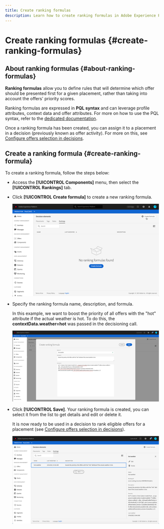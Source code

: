```yaml
---
title: Create ranking formulas
description: Learn how to create ranking formulas in Adobe Experience Platform.
---
```

# Create ranking formulas {#create-ranking-formulas}

## About ranking formulas {#about-ranking-formulas}

**Ranking formulas** allow you to define rules that will determine which offer should be presented first for a given placement, rather than taking into account the offers' priority scores.

Ranking formulas are expressed in **PQL syntax** and can leverage profile attributes, context data and offer attributes. For more on how to use the PQL syntax, refer to the [dedicated documentation](https://experienceleague.adobe.com/docs/experience-platform/segmentation/pql/overview.html).

Once a ranking formula has been created, you can assign it to a placement in a decision (previously known as offer activity). For more on this, see [Configure offers selection in decisions](../offer-activities/configure-offer-selection.md).

## Create a ranking formula {#create-ranking-formula}

To create a ranking formula, follow the steps below:

* Access the **[!UICONTROL Components]** menu, then select the **[!UICONTROL Rankings]** tab.

* Click **[!UICONTROL Create formula]** to create a new ranking formula.

    ![](../../assets/ranking-create-formula.png)

* Specify the ranking formula name, description, and formula. 

    In this example, we want to boost the priority of all offers with the "hot" attribute if the actual weather is hot. To do this, the **contextData.weather=hot** was passed in the decisioning call.

    ![](../../assets/ranking-syntax.png)

* Click **[!UICONTROL Save]**. Your ranking formula is created, you can select it from the list to get details and edit or delete it.

    It is now ready to be used in a decision to rank eligible offers for a placement (see [Configure offers selection in decisions](../offer-activities/configure-offer-selection.md)).

    ![](../../assets/ranking-formula-created.png)
